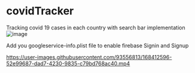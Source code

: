 # covidTracker

Tracking covid 19 cases in each country with search bar implementation
![image](https://user-images.githubusercontent.com/93556813/168412686-a54c1de7-51cf-492e-a0ed-713336041a53.png)


Add you googleservice-info.plist file to enable firebase Signin and Signup


https://user-images.githubusercontent.com/93556813/168412596-52e99687-dad7-4230-9835-c79bd768ac40.mp4

